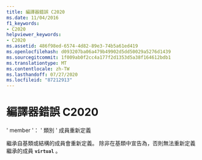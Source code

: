 ```yaml
---
title: 編譯器錯誤 C2020
ms.date: 11/04/2016
f1_keywords:
- C2020
helpviewer_keywords:
- C2020
ms.assetid: 486f98ed-6574-4d82-89e3-74b5a61ed419
ms.openlocfilehash: d093207ba06a479b49902d5dd50029a5276d1439
ms.sourcegitcommit: 1f009ab0f2cc4a177f2d1353d5a38f164612bdb1
ms.translationtype: MT
ms.contentlocale: zh-TW
ms.lasthandoff: 07/27/2020
ms.locfileid: "87212913"
---
```

# <a name="compiler-error-c2020"></a>編譯器錯誤 C2020

' member '： ' 類別 ' 成員重新定義

繼承自基類或結構的成員會重新定義。 除非在基類中宣告為，否則無法重新定義繼承的成員 **`virtual`** 。
